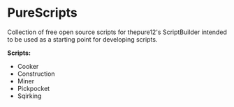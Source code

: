 # PureScripts
Collection of free open source scripts for thepure12's ScriptBuilder intended to be used as a starting point for developing scripts.

**Scripts:**
- Cooker
- Construction
- Miner
- Pickpocket
- Sqirking

